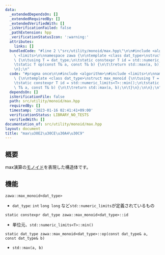 ```yaml
---
data:
  _extendedDependsOn: []
  _extendedRequiredBy: []
  _extendedVerifiedWith: []
  _isVerificationFailed: false
  _pathExtension: hpp
  _verificationStatusIcon: ':warning:'
  attributes:
    links: []
  bundledCode: "#line 2 \"src/utility/monoid/max.hpp\"\n\n#include <algorithm>\n#include\
    \ <limits>\n\nnamespace zawa {\n\ntemplate <class dat_type>\nstruct max_monoid\
    \ {\n\tusing T = dat_type;\n\tstatic constexpr T id = std::numeric_limits<T>::min();\n\
    \tstatic T op(const T& a, const T& b) {\n\t\treturn std::max(a, b);\n\t}\n};\n\
    \n};\n"
  code: "#pragma once\n\n#include <algorithm>\n#include <limits>\n\nnamespace zawa\
    \ {\n\ntemplate <class dat_type>\nstruct max_monoid {\n\tusing T = dat_type;\n\
    \tstatic constexpr T id = std::numeric_limits<T>::min();\n\tstatic T op(const\
    \ T& a, const T& b) {\n\t\treturn std::max(a, b);\n\t}\n};\n\n};\n"
  dependsOn: []
  isVerificationFile: false
  path: src/utility/monoid/max.hpp
  requiredBy: []
  timestamp: '2023-01-16 02:41:41+09:00'
  verificationStatus: LIBRARY_NO_TESTS
  verifiedWith: []
documentation_of: src/utility/monoid/max.hpp
layout: document
title: "max\u30E2\u30CE\u30A4\u30C9"
---
```


## 概要

max演算の[モノイド](https://ja.wikipedia.org/wiki/%E3%83%A2%E3%83%8E%E3%82%A4%E3%83%89)を表現した構造体です。

## 機能

`zawa::max_monoid<dat_type>`
- `dat_type`: `int` `long long` など`std::numeric_limits`が定義されているもの

`static constexpr dat_type zawa::max_monoid<dat_type>::id`
- 単位元、`std::numeric_limits<T>::min()`

`static dat_type zawa::max_monoid<dat_type>::op(const dat_type& a, const dat_type& b)`
- `std::max(a, b)`
